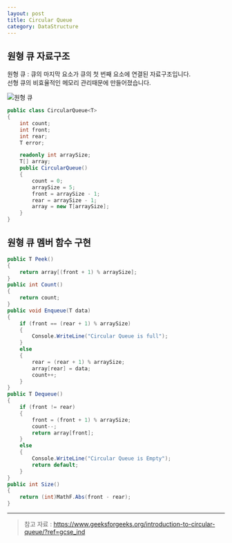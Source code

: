 ```yaml
---
layout: post
title: Circular Queue
category: DataStructure
---
```


## 원형 큐 자료구조

원형 큐 : 큐의 마지막 요소가 큐의 첫 번째 요소에 연결된 자료구조입니다.   
선형 큐의 비효율적인 메모리 관리때문에 만들어졌습니다.

![원형 큐](https://media.geeksforgeeks.org/wp-content/uploads/Circular-queue.png)

~~~c#
public class CircularQueue<T>
{
    int count;
    int front;
    int rear;
    T error;

    readonly int arraySize;
    T[] array;
    public CircularQueue()
    {
        count = 0;
        arraySize = 5;
        front = arraySize - 1;
        rear = arraySize - 1;
        array = new T[arraySize];
    }
}
~~~

## 원형 큐 멤버 함수 구현

~~~c#
public T Peek()
{
    return array[(front + 1) % arraySize];
}
public int Count()
{
    return count;
}
public void Enqueue(T data)
{
    if (front == (rear + 1) % arraySize)
    {
        Console.WriteLine("Circular Queue is full");
    }
    else
    {
        rear = (rear + 1) % arraySize;
        array[rear] = data;
        count++;
    }
}
public T Dequeue()
{
    if (front != rear)
    {
        front = (front + 1) % arraySize;
        count--;
        return array[front];
    }
    else
    {
        Console.WriteLine("Circular Queue is Empty");
        return default;
    }
}
public int Size()
{
    return (int)MathF.Abs(front - rear);
}
~~~


___
> 참고 자료 : https://www.geeksforgeeks.org/introduction-to-circular-queue/?ref=gcse_ind